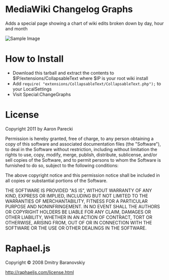 MediaWiki Changelog Graphs
==========================

Adds a special page showing a chart of wiki edits broken down by day, hour and month

![Sample Image](http://aaronpk.github.com/mediawiki-changelog-graph-sample.png "Sample Image")


How to Install
==============
* Download this tarball and extract the contents to $IP/extensions/CollapsableText where $IP is your root wiki install
* Add `require( "extensions/CollapsableText/CollapsableText.php");` to your LocalSettings 
* Visit Special:ChangeGraphs

License
=======

Copyright 2011 by Aaron Parecki

Permission is hereby granted, free of charge, to any person obtaining
a copy of this software and associated documentation files (the
"Software"), to deal in the Software without restriction, including
without limitation the rights to use, copy, modify, merge, publish,
distribute, sublicense, and/or sell copies of the Software, and to
permit persons to whom the Software is furnished to do so, subject to
the following conditions:

The above copyright notice and this permission notice shall be
included in all copies or substantial portions of the Software.

THE SOFTWARE IS PROVIDED "AS IS", WITHOUT WARRANTY OF ANY KIND,
EXPRESS OR IMPLIED, INCLUDING BUT NOT LIMITED TO THE WARRANTIES OF
MERCHANTABILITY, FITNESS FOR A PARTICULAR PURPOSE AND
NONINFRINGEMENT. IN NO EVENT SHALL THE AUTHORS OR COPYRIGHT HOLDERS BE
LIABLE FOR ANY CLAIM, DAMAGES OR OTHER LIABILITY, WHETHER IN AN ACTION
OF CONTRACT, TORT OR OTHERWISE, ARISING FROM, OUT OF OR IN CONNECTION
WITH THE SOFTWARE OR THE USE OR OTHER DEALINGS IN THE SOFTWARE.


Raphael.js
==========

Copyright © 2008 Dmitry Baranovskiy

http://raphaeljs.com/license.html

